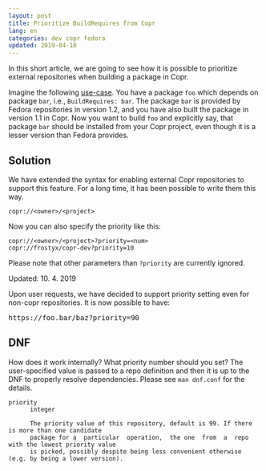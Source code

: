 ```yaml
---
layout: post
title: Prioritize BuildRequires from Copr
lang: en
categories: dev copr fedora
updated: 2019-04-10
---
```


In this short article, we are going to see how it is possible to prioritize external repositories when building a package in Copr.

Imagine the following [use-case](https://pagure.io/copr/copr/issue/97#comment-446610). You have a package `foo` which depends on package `bar`, i.e., `BuildRequires: bar`. The package `bar` is provided by Fedora repositories in version 1.2, and you have also built the package in version 1.1 in Copr. Now you want to build `foo` and explicitly say, that package `bar` should be installed from your Copr project, even though it is a lesser version than Fedora provides.


## Solution

We have extended the syntax for enabling external Copr repositories to support this feature. For a long time, it has been possible to write them this way.

    copr://<owner>/<project>

Now you can also specify the priority like this:

    copr://<owner>/<project>?priority=<num>
    copr://frostyx/copr-dev?priority=10

Please note that other parameters than `?priority` are currently ignored.

<div class="bs-callout bs-callout-default" id="non-copr-repo">
    <p>Updated: 10. 4. 2019</p>
    <p>
       Upon user requests, we have decided to support priority setting even for non-copr repositories.
       It is now possible to have:
       <pre>https://foo.bar/baz?priority=90</pre>
    </p>
</div>


## DNF

How does it work internally? What priority number should you set? The user-specified value is passed to a repo definition and then it is up to the DNF to properly resolve dependencies. Please see `man dnf.conf` for the details.

    priority
          integer

          The priority value of this repository, default is 99. If there is more than one candidate
          package for a  particular  operation,  the one  from  a  repo with the lowest priority value
          is picked, possibly despite being less convenient otherwise (e.g. by being a lower version).
